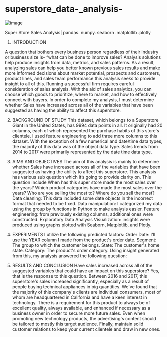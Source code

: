 # superstore_data-_analysis-

![image](https://user-images.githubusercontent.com/88893142/224297721-73193c50-a85c-4d5a-979f-a2693b74b6cb.png)



 Super Store Sales Analysis| pandas. numpy. seaborn .matplotlib .plotly 
 1.	INTRODUCTION 

A question that bothers every business person regardless of their industry or business size is- “what can be done to improve sales? Analysis solutions help produce insights from data, metrics, and sales patterns. As a result, analyzing sales can help you better known previous sales results and make more informed decisions about market potential, prospects and customers, product lines, and sales team performance this analysis seeks to provide insight to all of this. Running a successful firm requires careful consideration of sales analysis. With the aid of sales analytics, you can choose which goods to prioritize, where to market, and how to effectively connect with buyers. In order to complete my analysis, I must determine whether Sales have increased across all of the variables that have been suggested as having the ability to affect this superstore.
 
2.	BACKGROUND OF STUDY 
This dataset, which belongs to a Superstore Giant in the United States, has 9994 data points in all. It originally had 20 columns, each of which represented the purchase habits of this store's clientele. I used feature engineering to add three more columns to this dataset. With the exception of a few numerical and date/time data types, the majority of this data was of the object data type. Sales trends from 2014 to 2017 were primarily represented by the date time data type.

3.	AIMS AND OBJECTIVES 
The aim of this analysis is mainly to determine whether Sales have increased across all of the variables that have been suggested as having the ability to affect this superstore. This analysis has various sub question which it’s going to provide clarity on. This question include   When has this super store made the most sales over the years? Which product categories have made the most sales over the years? Who are you selling the most to? Where do you sell the most? 
Data cleaning: This data included some date objects in the incorrect format that needed to be fixed.
Data manipulation: I categorized my data using the group by functions in Python to make analysis easier.
Feature engineering: from previously existing columns, additional ones were constructed.
Exploratory Data Analysis
Visualization: insights were produced using graphs plotted with Seaborn, Matplotlib, and Plotly.

5.	EXPERIMENTS 
I utilize the following predicted factors:
Order Date: I'll use the YEAR column I made from the product's order date.
Segment: The group to which the customer belongs.
State: The customer's home state.
Category: The product's order category.
Using insight generated from this, my analysis answered the following question:

6.	RESULTS AND CONCLUSION 
Have sales increased across all of the suggested variables that could have an impact on this superstore? Yes, that is the response to this question. Between 2016 and 2017, this superstore's sales increased significantly, especially as a result of people buying technical appliances in big quantities. We've found that the majority of this company's clients are individual consumers, most of whom are headquartered in California and have a keen interest in technology. There is a requirement for this product to always be of excellent quality, always available, and enhanced if necessary as a business owner in order to secure more future sales. Even when promoting new technology products, the advertising's content should be tailored to mostly this target audience. Finally, maintain solid customer relations to keep your current clientele and draw in new ones.

